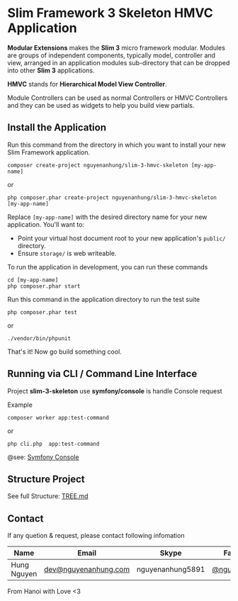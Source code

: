 # Slim Framework 3 Skeleton HMVC Application

**Modular Extensions** makes the **Slim 3** micro framework modular. Modules are groups of independent components, typically model, controller and view, arranged in an application modules sub-directory that can be dropped into other **Slim 3** applications.

**HMVC** stands for **Hierarchical Model View Controller**.

Module Controllers can be used as normal Controllers or HMVC Controllers and they can be used as widgets to help you build view partials.

## Install the Application

Run this command from the directory in which you want to install your new Slim Framework application.

```shell
composer create-project nguyenanhung/slim-3-hmvc-skeleton [my-app-name]
```

or

```shell
php composer.phar create-project nguyenanhung/slim-3-hmvc-skeleton [my-app-name]
```

Replace `[my-app-name]` with the desired directory name for your new application. You'll want to:

* Point your virtual host document root to your new application's `public/` directory.
* Ensure `storage/` is web writeable.

To run the application in development, you can run these commands

```shell
cd [my-app-name]
php composer.phar start
```

Run this command in the application directory to run the test suite

```shell
php composer.phar test
```

or 

```shell
./vendor/bin/phpunit
```

That's it! Now go build something cool.

## Running via CLI / Command Line Interface

Project **slim-3-skeleton** use **symfony/console** is handle Console request

Example

```shell
composer worker app:test-command
```

or 

```shell
php cli.php  app:test-command
```

@see: [Symfony Console](https://symfony.com/doc/3.4/components/console.html)



## Structure Project

See full Structure: [TREE.md](https://github.com/nguyenanhung/slim-3-hmvc-skeleton/blob/master/TREE.md)

## Contact

If any quetion & request, please contact following infomation

| Name        | Email                | Skype            | Facebook      |
| ----------- | -------------------- | ---------------- | ------------- |
| Hung Nguyen | dev@nguyenanhung.com | nguyenanhung5891 | [@nguyenanhung](https://fb.com/nguyenanhung) |

From Hanoi with Love <3

